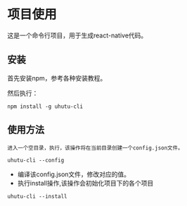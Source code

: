 # 项目使用

这是一个命令行项目，用于生成react-native代码。

## 安装

首先安装npm，参考各种安装教程。

然后执行：

```node
npm install -g uhutu-cli
```

## 使用方法

    进入一个空目录，执行，该操作将在当前目录创建一个config.json文件。
```node
uhutu-cli --config
```
- 编译该config.json文件，修改对应的值。
- 执行install操作,该操作会初始化项目下的各个项目
```node
uhutu-cli --install
```

